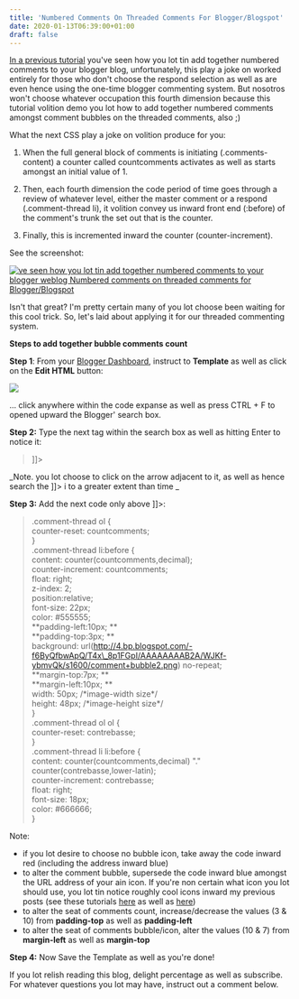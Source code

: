 ```yaml
---
title: 'Numbered Comments On Threaded Comments For Blogger/Blogspot'
date: 2020-01-13T06:39:00+01:00
draft: false
---
```


[In a previous tutorial](https://rdbrry.blogspot.com//search?q=how-to-number-comments-in) you've seen how you lot tin add together numbered comments to your blogger blog, unfortunately, this play a joke on worked entirely for those who don't choose the respond selection as well as are even hence using the one-time blogger commenting system. But nosotros won't choose whatever occupation this fourth dimension because this tutorial volition demo you lot how to add together numbered comments amongst comment bubbles on the threaded comments, also ;)  
  
What the next CSS play a joke on volition produce for you:  

1.  When the full general block of comments is initiating (.comments-content) a counter called countcomments activates as well as starts amongst an initial value of 1. 
2.  Then, each fourth dimension the code period of time goes through a review of whatever level, either the master comment or a respond (.comment-thread li), it volition convey us inward front end (:before) of the comment's trunk the set out that is the counter.  
    
3.  Finally, this is incremented inward the counter (counter-increment).

See the screenshot:

[![ve seen how you lot tin add together numbered comments to your blogger weblog Numbered comments on threaded comments for Blogger/Blogspot](http://4.bp.blogspot.com/-BYX5SB3FUYg/T8qQ5csgvsI/AAAAAAAACRQ/eitO9wJ_mJ0/s320/numbered+comments+for+threaded+comments+on+blogger+blogspot.png "Numbered comments on threaded comments for Blogger/Blogspot")](http://4.bp.blogspot.com/-BYX5SB3FUYg/T8qQ5csgvsI/AAAAAAAACRQ/eitO9wJ_mJ0/s1600/numbered+comments+for+threaded+comments+on+blogger+blogspot.png)

  
Isn't that great? I'm pretty certain many of you lot choose been waiting for this cool trick. So, let's laid about applying it for our threaded commenting system.  
  
**Steps to add together bubble comments count**  
  
**Step 1**: From your [Blogger Dashboard](http://blogger.com/), instruct to **Template** as well as click on the **Edit HTML** button:  

[![](http://1.bp.blogspot.com/-3GkUIt4Yizc/UTAL2ZcfjRI/AAAAAAAAC1o/F1TktDfC8pI/s1600/remove-blogger-labels.png)](http://1.bp.blogspot.com/-3GkUIt4Yizc/UTAL2ZcfjRI/AAAAAAAAC1o/F1TktDfC8pI/s1600/remove-blogger-labels.png)

  
... click anywhere within the code expanse as well as press CTRL + F to opened upward the Blogger' search box.  
  
**Step 2:** Type the next tag within the search box as well as hitting Enter to notice it:  

> \]\]>

_Note. you lot choose to click on the arrow adjacent to it, as well as hence search the \]\]> i to a greater extent than time _  
  
**Step 3:** Add the next code only above \]\]>:  

> .comment-thread ol {  
> counter-reset: countcomments;  
> }  
> .comment-thread li:before {  
> content: counter(countcomments,decimal);  
> counter-increment: countcomments;  
> float: right;  
> z-index: 2;  
> position:relative;  
> font-size: 22px;  
> color: #555555;  
> **padding-left:10px; **  
> **padding-top:3px; **  
> background: url(http://4.bp.blogspot.com/-f6ByQfbwApQ/T4x\_8p1FGpI/AAAAAAAAB2A/WJKf-ybmvQk/s1600/comment+bubble2.png) no-repeat;  
> **margin-top:7px; **  
> **margin-left:10px; **  
> width: 50px; /\*image-width size\*/  
> height: 48px; /\*image-height size\*/   
> }  
> .comment-thread ol ol {  
> counter-reset: contrebasse;  
> }  
> .comment-thread li li:before {  
> content: counter(countcomments,decimal) "." counter(contrebasse,lower-latin);  
> counter-increment: contrebasse;  
> float: right;  
> font-size: 18px;  
> color: #666666;  
> }

Note:  

*   if you lot desire to choose no bubble icon, take away the code inward red (including the address inward blue)
*   to alter the comment bubble, supersede the code inward blue amongst the URL address of your ain icon. If you're non certain what icon you lot should use, you lot tin notice roughly cool icons inward my previous posts (see these tutorials [here](https://rdbrry.blogspot.com//search?q=how-to-number-comments-in) as well as [here](https://rdbrry.blogspot.com//search?q=how-to-number-comments-in))
*   to alter the seat of comments count, increase/decrease the values (3 & 10) from **padding-top** as well as **padding-left**
*   to alter the seat of comments bubble/icon, alter the values (10 & 7) from **margin-left** as well as **margin-top**

**Step 4:** Now Save the Template as well as you're done!  
  
If you lot relish reading this blog, delight percentage as well as subscribe. For whatever questions you lot may have, instruct out a comment below.